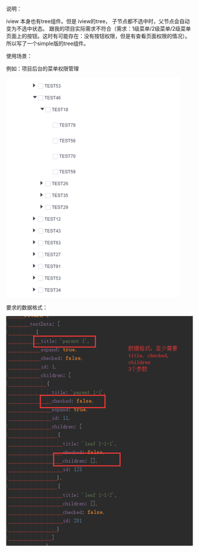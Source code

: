 说明：

iview 本身也有tree组件。但是 iview的tree， 子节点都不选中时，父节点会自动变为不选中状态。
跟我的项目实际需求不符合（需求：1级菜单/2级菜单/2级菜单页面上的按钮。这时有可能存在：没有按钮权限，但是有查看页面权限的情况）。
所以写了一个simple版的tree组件。

使用场景：

例如：项目后台的菜单权限管理

![Image text](https://raw.githubusercontent.com/RunAndRun/PTree/master/src/assets/style.png)

要求的数据格式：

![Image text](https://raw.githubusercontent.com/RunAndRun/PTree/master/src/assets/data.png)
